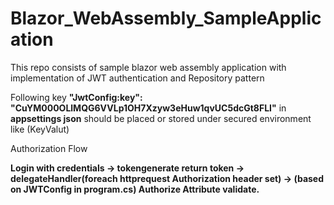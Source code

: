 # Blazor_WebAssembly_SampleApplication
This repo consists of sample blazor web assembly application with implementation of JWT authentication and Repository pattern

Following key **"JwtConfig:key": "CuYM000OLlMQG6VVLp1OH7Xzyw3eHuw1qvUC5dcGt8FLI"** in **appsettings json** should be placed or stored under secured environment like (KeyValut)

Authorization Flow

**Login with credentials 
      -> tokengenerate return token 
            -> delegateHandler(foreach httprequest Authorization header set) 
                  -> (based on JWTConfig in program.cs) Authorize Attribute validate.**


